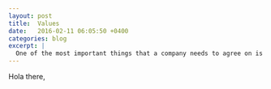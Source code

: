 ```yaml
---
layout: post
title:  Values
date:   2016-02-11 06:05:50 +0400
categories: blog
excerpt: |
  One of the most important things that a company needs to agree on is values. Values are a strange being though &mdash; they are defined even when no one has explicitly taken the task of putting them on a powerpoint deck.
---
```


Hola there,
